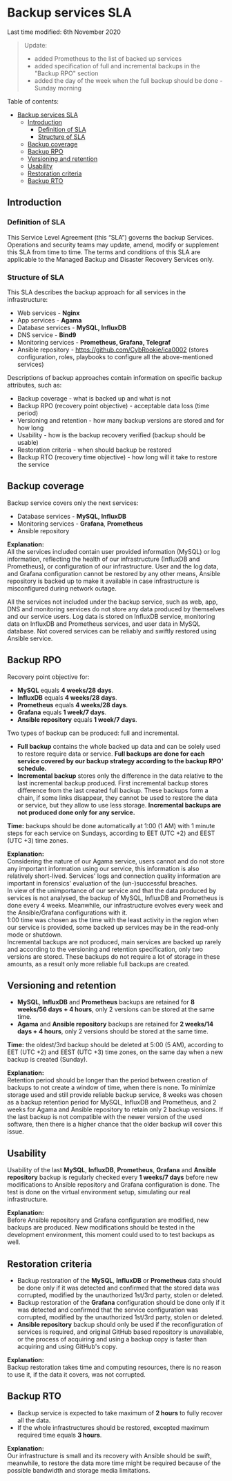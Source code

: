 # Backup services SLA

Last time modified: 6th November 2020  

> Update:
> - added Prometheus to the list of backed up services
> - added specification of full and incremental backups in the "Backup RPO" section
> - added the day of the week when the full backup should be done - Sunday morning

Table of contents:

- [Backup services SLA](#backup-services-sla)
  - [Introduction](#introduction)
    - [Definition of SLA](#definition-of-sla)
    - [Structure of SLA](#structure-of-sla)
  - [Backup coverage](#backup-coverage)
  - [Backup RPO](#backup-rpo)
  - [Versioning and retention](#versioning-and-retention)
  - [Usability](#usability)
  - [Restoration criteria](#restoration-criteria)
  - [Backup RTO](#backup-rto)

## Introduction

### Definition of SLA

This Service Level Agreement (this “SLA”) governs the backup Services. Operations and security teams may update, amend, modify or supplement this SLA from time to time. The terms and conditions of this SLA are applicable to the Managed Backup and Disaster Recovery Services only.  

### Structure of SLA

This SLA describes the backup approach for all services in the infrastructure:  

- Web services - **Nginx**
- App services - **Agama**
- Database services - **MySQL, InfluxDB**
- DNS service - **Bind9**
- Monitoring services - **Prometheus, Grafana, Telegraf**
- Ansible repository - <https://github.com/CybRookie/ica0002> (stores configuration, roles, playbooks to configure all the above-mentioned services)

Descriptions of backup approaches contain information on specific backup attributes, such as:

- Backup coverage - what is backed up and what is not
- Backup RPO (recovery point objective) - acceptable data loss (time period)
- Versioning and retention - how many backup versions are stored and for how long
- Usability - how is the backup recovery verified (backup should be usable)
- Restoration criteria - when should backup be restored
- Backup RTO (recovery time objective) - how long will it take to restore the service

## Backup coverage

Backup service covers only the next services:

- Database services - **MySQL, InfluxDB**
- Monitoring services - **Grafana**, **Prometheus**
- Ansible repository

**Explanation:**  
All the services included contain user provided information (MySQL) or log information, reflecting the health of our infrastructure (InfluxDB and Prometheus), or configuration of our infrastructure. User and the log data, and Grafana configuration cannot be restored by any other means, Ansible repository is backed up to make it available in case infrastructure is misconfigured during network outage.

All the services not included under the backup service, such as web, app, DNS and monitoring services do not store any data produced by themselves and our service users. Log data is stored on InfluxDB service, monitoring data on InfluxDB and Prometheus services, and user data in MySQL database. Not covered services can be reliably and swiftly restored using Ansible service.

## Backup RPO

Recovery point objective for:

- **MySQL** equals **4 weeks/28 days**.
- **InfluxDB** equals **4 weeks/28 days**.
- **Prometheus** equals **4 weeks/28 days**.
- **Grafana** equals **1 week/7 days**.
- **Ansible repository** equals **1 week/7 days**.

Two types of backup can be produced: full and incremental.

- **Full backup** contains the whole backed up data and can be solely used to restore require data or service. **Full backups are done for each service covered by our backup strategy according to the backup RPO' schedule.**
- **Incremental backup** stores only the difference in the data relative to the last incremental backup produced. First incremental backup stores difference from the last created full backup. These backups form a chain, if some links disappear, they cannot be used to restore the data or service, but they allow to use less storage. **Incremental backups are not produced done only for any service.**

**Time:** backups should be done automatically at 1:00 (1 AM) with 1 minute steps for each service on Sundays, according to EET (UTC +2) and EEST (UTC +3) time zones.

**Explanation:**  
Considering the nature of our Agama service, users cannot and do not store any important information using our service, this information is also relatively short-lived. Services' logs and connection quality information are important in forensics' evaluation of the (un-)successful breaches.  
In view of the unimportance of our service and that the data produced by services is not analysed, the backup of MySQL, InfluxDB and Prometheus is done every 4 weeks. Meanwhile, our infrastructure evolves every week and the Ansible/Grafana configurations with it.  
1:00 time was chosen as the time with the least activity in the region when our service is provided, some backed up services may be in the read-only mode or shutdown.  
Incremental backups are not produced, main services are backed up rarely and according to the versioning and retention specification, only two versions are stored. These backups do not require a lot of storage in these amounts, as a result only more reliable full backups are created.

## Versioning and retention

- **MySQL**, **InfluxDB** and **Prometheus** backups are retained for **8 weeks/56 days + 4 hours**, only 2 versions can be stored at the same time.
- **Agama** and **Ansible repository** backups are retained for **2 weeks/14 days + 4 hours**, only 2 versions should be stored at the same time.

**Time:** the oldest/3rd backup should be deleted at 5:00 (5 AM), according to EET (UTC +2) and EEST (UTC +3) time zones, on the same day when a new backup is created (Sunday).

**Explanation:**  
Retention period should be longer than the period between creation of backups to not create a window of time, when there is none. To minimize storage used and still provide reliable backup service, 8 weeks was chosen as a backup retention period for MySQL, InfluxDB and Prometheus, and 2 weeks for Agama and Ansible repository to retain only 2 backup versions. If the last backup is not compatible with the newer version of the used software, then there is a higher chance that the older backup will cover this issue.

## Usability

Usability of the last **MySQL**, **InfluxDB**, **Prometheus**, **Grafana** and **Ansible repository** backup is regularly checked every **1 weeks/7 days** before new modifications to Ansible repository and Grafana configuration is done. The test is done on the virtual environment setup, simulating our real infrastructure.

**Explanation:**  
Before Ansible repository and Grafana configuration are modified, new backups are produced. New modifications should be tested in the development environment, this moment could used to to test backups as well.

## Restoration criteria

- Backup restoration of the **MySQL**, **InfluxDB** or **Prometheus** data should be done only if it was detected and confirmed that the stored data was corrupted, modified by the unauthorized 1st/3rd party, stolen or deleted.
- Backup restoration of the **Grafana** configuration should be done only if it was detected and confirmed that the service configuration was corrupted, modified by the unauthorized 1st/3rd party, stolen or deleted.
- **Ansible repository** backup should only be used if the reconfiguration of services is required, and original GitHub based repository is unavailable, or the process of acquiring and using a backup copy is faster than acquiring and using GitHub's copy.

**Explanation:**  
Backup restoration takes time and computing resources, there is no reason to use it, if the data it covers, was not corrupted.

## Backup RTO

- Backup service is expected to take maximum of **2 hours** to fully recover all the data.
- If the whole infrastructures should be restored, excepted maximum required time equals **3 hours**.

**Explanation:**  
Our infrastructure is small and its recovery with Ansible should be swift, meanwhile, to restore the data more time might be required because of the possible bandwidth and storage media limitations.

